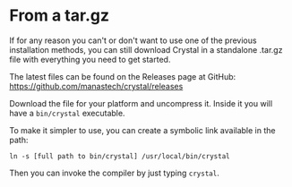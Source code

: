 # From a tar.gz

If for any reason you can't or don't want to use one of the previous installation methods, you can still download Crystal in a standalone .tar.gz file with everything you need to get started.

The latest files can be found on the Releases page at GitHub: https://github.com/manastech/crystal/releases

Download the file for your platform and uncompress it. Inside it you will have a `bin/crystal` executable.

To make it simpler to use, you can create a symbolic link available in the path:

`ln -s [full path to bin/crystal] /usr/local/bin/crystal`

Then you can invoke the compiler by just typing `crystal`.
